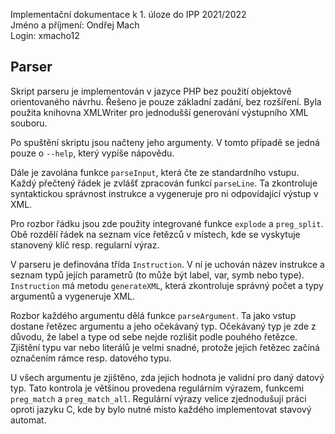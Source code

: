 Implementační dokumentace k 1. úloze do IPP 2021/2022  
Jméno a příjmení: Ondřej Mach  
Login: xmacho12  

## Parser

Skript parseru je implementován v jazyce PHP bez použití objektově orientovaného návrhu.
Řešeno je pouze základní zadání, bez rozšíření.
Byla použita knihovna XMLWriter pro jednodušší generování výstupního XML souboru.

Po spuštění skriptu jsou načteny jeho argumenty. 
V tomto případě se jedná pouze o `--help`, který vypíše nápovědu.

Dále je zavolána funkce `parseInput`, která čte ze standardního vstupu.
Každý přečtený řádek je zvlášť zpracován funkcí `parseLine`. 
Ta zkontroluje syntaktickou správnost instrukce a vygeneruje pro ni odpovídající výstup v XML.

Pro rozbor řádku jsou zde použity integrované funkce `explode` a `preg_split`. 
Obě rozdělí řádek na seznam více řetězců v místech, kde se vyskytuje stanovený klíč resp. regularní výraz.

V parseru je definována třída `Instruction`. 
V ní je uchován název instrukce a seznam typů jejích parametrů (to může být label, var, symb nebo type).
`Instruction` má metodu `generateXML`, která zkontroluje správný počet a typy argumentů a vygeneruje XML.

Rozbor každého argumentu dělá funkce `parseArgument`.
Ta jako vstup dostane řetězec argumentu a jeho očekávaný typ.
Očekávaný typ je zde z důvodu, že label a type od sebe nejde rozlišit podle pouhého řetězce.
Zjištění typu var nebo literálů je velmi snadné, protože jejich řetězec začíná označením rámce resp. datového typu.

U všech argumentu je zjištěno, zda jejich hodnota je validní pro daný datový typ. 
Tato kontrola je většinou provedena regulárním výrazem, funkcemi `preg_match` a `preg_match_all`.
Regulární výrazy velice zjednodušují práci oproti jazyku C, kde by bylo nutné místo každého implementovat stavový automat.
